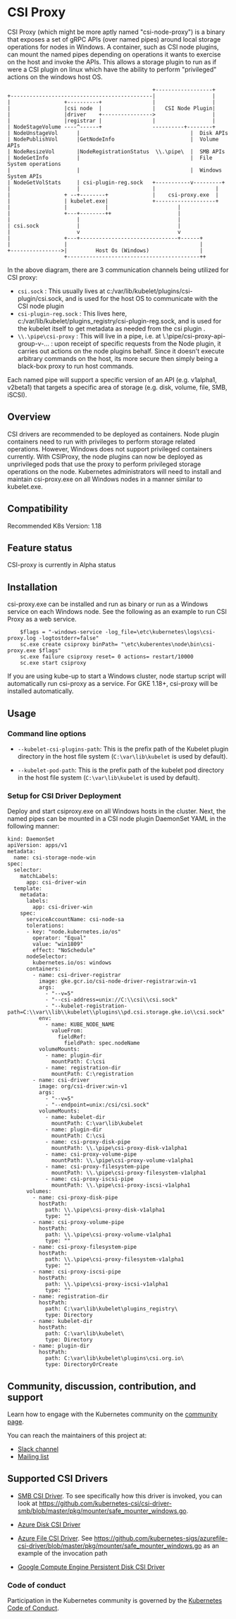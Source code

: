 # CSI Proxy

CSI Proxy (which might be more aptly named "csi-node-proxy") is a binary that exposes a set of gRPC APIs (over named pipes) around local storage operations for nodes in Windows. A container, such as CSI node plugins, can mount the named pipes depending on operations it wants to exercise on the host and
invoke the APIs.  This allows a storage plugin to run as if were a CSI plugin on linux which have the ability to perform "privileged" actions on the windows host OS.

```
                                              +------------------+
+---------------------------------------------|                  |
|                 +----------+                |                  |
|                 |csi node  |                |   CSI Node Plugin|
|                 |driver    +---------------->                  |
|                 |registrar |                |                  |
| NodeStageVolume ----^------+                ----------+--------+
| NodeUnstageVol      |                                   |  Disk APIs
| NodePublishVol      |GetNodeInfo                        |  Volume APIs
| NodeResizeVol       |NodeRegistrationStatus  \\.\pipe\  |  SMB APIs
| NodeGetInfo         |                                   |  File System operations
|                     |                                   |  Windows System APIs
| NodeGetVolStats     | csi-plugin-reg.sock   +-----------v---------+
|                     |                       |                   |
|                 + --+--------+              |    csi-proxy.exe  |
|                 | kubelet.exe|              +-------------------+
|                 |            |                      |
|                 +---+--------++                     |
|                     |                               |
| csi.sock            |                               |
|                     v                               v
|                 +---+-------------------------------+------+
|                 |                                          |
+---------------->|         Host Os (Windows)                |
                  +------------------------------------------++
```
In the above diagram, there are 3 communication channels being utilized for CSI proxy:

- `csi.sock` : This usually lives at c:/var/lib/kubelet/plugins/csi-plugin/csi.sock, and is used for the host OS to communicate with the CSI node plugin
- `csi-plugin-reg.sock` : This lives here, c:/var/lib/kubelet/plugins_registry/csi-plugin-reg.sock, and is used for the kubelet itself to get metadata as needed from the csi plugin .
- `\\.\pipe\csi-proxy` : This will live in a pipe, i.e. at \\.\pipe/csi-proxy-api-group-v-... : upon receipt of specific requests from the Node plugin, it carries out actions on the node plugins behalf.  Since it doesn't execute arbitrary commands on the host, its more secure then simply being a black-box proxy to run host commands.

Each named pipe will support a specific version of an API (e.g. v1alpha1, v2beta1)
that targets a specific area of storage (e.g. disk, volume, file, SMB, iSCSI).

## Overview

CSI drivers are recommended to be deployed as containers. Node plugin containers need to run with privileges to perform storage related operations. However, Windows does not support privileged containers currently. With CSIProxy, the node plugins can now be deployed as unprivileged pods that use the proxy to perform privileged storage operations on the node. Kubernetes administrators will need to install and maintain csi-proxy.exe on all Windows nodes in a manner similar to kubelet.exe.

## Compatibility
Recommended K8s Version: 1.18

## Feature status

CSI-proxy is currently in Alpha status

## Installation

csi-proxy.exe can be installed and run as binary or run as a Windows service on each Windows node. See the following as an example to run CSI Proxy as a web service.
```
    $flags = "-windows-service -log_file=\etc\kubernetes\logs\csi-proxy.log -logtostderr=false"
    sc.exe create csiproxy binPath= "\etc\kuberentes\node\bin\csi-proxy.exe $flags"
    sc.exe failure csiproxy reset= 0 actions= restart/10000
    sc.exe start csiproxy
```
If you are using kube-up to start a Windows cluster, node startup script will automatically run csi-proxy as a service. For GKE 1.18+, csi-proxy will be installed automatically.

## Usage

### Command line options

* `--kubelet-csi-plugins-path`: This is the prefix path of the Kubelet plugin directory in the host file system (`C:\var\lib\kubelet` is used by default).

* `--kubelet-pod-path`: This is the prefix path of the kubelet pod directory in the host file system (`C:\var\lib\kubelet` is used by default).

### Setup for CSI Driver Deployment

Deploy and start csiproxy.exe on all Windows hosts in the cluster. Next, the named
pipes can be mounted in a CSI node plugin DaemonSet YAML in the following manner:

```
kind: DaemonSet
apiVersion: apps/v1
metadata:
  name: csi-storage-node-win
spec:
  selector:
    matchLabels:
      app: csi-driver-win
  template:
    metadata:
      labels:
        app: csi-driver-win
    spec:
      serviceAccountName: csi-node-sa
      tolerations:
      - key: "node.kubernetes.io/os"
        operator: "Equal"
        value: "win1809"
        effect: "NoSchedule"
      nodeSelector:
        kubernetes.io/os: windows
      containers:
        - name: csi-driver-registrar
          image: gke.gcr.io/csi-node-driver-registrar:win-v1
          args:
            - "--v=5"
            - "--csi-address=unix://C:\\csi\\csi.sock"
            - "--kubelet-registration-path=C:\\var\\lib\\kubelet\\plugins\\pd.csi.storage.gke.io\\csi.sock"
          env:
            - name: KUBE_NODE_NAME
              valueFrom:
                fieldRef:
                  fieldPath: spec.nodeName
          volumeMounts:
            - name: plugin-dir
              mountPath: C:\csi
            - name: registration-dir
              mountPath: C:\registration
        - name: csi-driver
          image: org/csi-driver:win-v1
          args:
            - "--v=5"
            - "--endpoint=unix:/csi/csi.sock"
          volumeMounts:
            - name: kubelet-dir
              mountPath: C:\var\lib\kubelet
            - name: plugin-dir
              mountPath: C:\csi
            - name: csi-proxy-disk-pipe
              mountPath: \\.\pipe\csi-proxy-disk-v1alpha1
            - name: csi-proxy-volume-pipe
              mountPath: \\.\pipe\csi-proxy-volume-v1alpha1
            - name: csi-proxy-filesystem-pipe
              mountPath: \\.\pipe\csi-proxy-filesystem-v1alpha1
            - name: csi-proxy-iscsi-pipe
              mountPath: \\.\pipe\csi-proxy-iscsi-v1alpha1
      volumes:
        - name: csi-proxy-disk-pipe
          hostPath:
            path: \\.\pipe\csi-proxy-disk-v1alpha1
            type: ""
        - name: csi-proxy-volume-pipe
          hostPath:
            path: \\.\pipe\csi-proxy-volume-v1alpha1
            type: ""
        - name: csi-proxy-filesystem-pipe
          hostPath:
            path: \\.\pipe\csi-proxy-filesystem-v1alpha1
            type: ""
        - name: csi-proxy-iscsi-pipe
          hostPath:
            path: \\.\pipe\csi-proxy-iscsi-v1alpha1
            type: ""
        - name: registration-dir
          hostPath:
            path: C:\var\lib\kubelet\plugins_registry\
            type: Directory
        - name: kubelet-dir
          hostPath:
            path: C:\var\lib\kubelet\
            type: Directory
        - name: plugin-dir
          hostPath:
            path: C:\var\lib\kubelet\plugins\csi.org.io\
            type: DirectoryOrCreate
```

## Community, discussion, contribution, and support

Learn how to engage with the Kubernetes community on the [community page](http://kubernetes.io/community/).

You can reach the maintainers of this project at:

- [Slack channel](https://kubernetes.slack.com/messages/csi-windows)
- [Mailing list](https://groups.google.com/forum/#!forum/kubernetes-sig-storage)

## Supported CSI Drivers

- [SMB CSI Driver](https://github.com/kubernetes-csi/csi-driver-smb/tree/master/deploy/example/windows). To see specifically how this driver is invoked, you can look at https://github.com/kubernetes-csi/csi-driver-smb/blob/master/pkg/mounter/safe_mounter_windows.go.

- [Azure Disk CSI Driver](https://github.com/kubernetes-sigs/azuredisk-csi-driver/tree/master/deploy/example/windows)

- [Azure File CSI Driver](https://github.com/kubernetes-sigs/azurefile-csi-driver/tree/master/deploy/example/windows).  See https://github.com/kubernetes-sigs/azurefile-csi-driver/blob/master/pkg/mounter/safe_mounter_windows.go as an example of the invocation path

- [Google Compute Engine Persistent Disk CSI Driver](https://github.com/kubernetes-sigs/gcp-compute-persistent-disk-csi-driver)


### Code of conduct

Participation in the Kubernetes community is governed by the [Kubernetes Code of Conduct](code-of-conduct.md).

[owners]: https://git.k8s.io/community/contributors/guide/owners.md
[Creative Commons 4.0]: https://git.k8s.io/website/LICENSE

